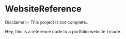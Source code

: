 # WebsiteReference
Disclaimer:- This project is not complete..

Hey, this is a reference code to a portfolio website I made.
